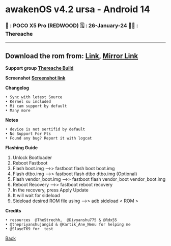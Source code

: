 
# awakenOS v4.2 ursa - Android 14
### 📲 : POCO X5 Pro (REDWOOD) 🗓 : 26-January-24 🧑‍💼 : Thereache

----
**Download the rom from:** [**Link**](https://github.com/Thereache/Redwood-Build/releases/tag/awakenOS-v4.2), [**Mirror Link**](https://t.me/garbageofreache/35?single)
----

**Support group** [**Thereache Build**](https://t.me/thereachebuildchat)

**Screenshot** [**Screenshot link**](https://t.me/thereachebuildchat/157?single)

**Changelog**
```
• Sync with letest Source 
• Kernel su included
• Mi cam support by default
• Many more
```
**Notes**
```
• device is not sertifid by default 
• No Support For Fts
• Found any bug? Report it with logcat
```
**Flashing Guide**
1. Unlock Bootloader
2. Reboot Fastboot
3. Flash boot.img -->> fastboot flash boot boot.img
4. Flash dtbo.img -->> fastboot flash dtbo dtbo.img (Optional)
5. Flash vendor_boot.img -->> fastboot flash vendor_boot vendor_boot.img
6. Reboot Recovery -->> fastboot reboot recovery
7. In the recovery, press Apply Update
8. It will wait for sideload
9. Sideload desired ROM file using -->> adb sideload < ROM >

**Credits**
```
• resources  @TheStrechh,  @Divyanshu775 & @Rdx55
• @thepriyanshujangid & @Kartik_Ane_Nenu for helping me 
• @SlayeT69 for  test
```
[Back](https://thereache.github.io/download.html)
